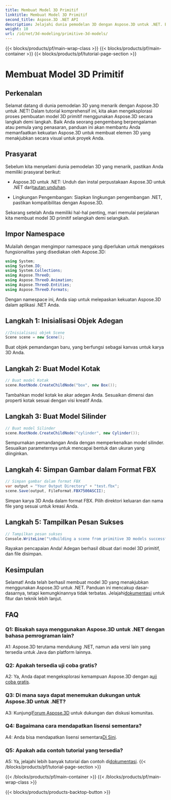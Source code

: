 ```yaml
---
title: Membuat Model 3D Primitif
linktitle: Membuat Model 3D Primitif
second_title: Aspose.3D .NET API
description: Jelajahi dunia pemodelan 3D dengan Aspose.3D untuk .NET. Buat model primitif yang menakjubkan dengan mudah.
weight: 10
url: /id/net/3d-modeling/primitive-3d-models/
---
```


{{< blocks/products/pf/main-wrap-class >}}
{{< blocks/products/pf/main-container >}}
{{< blocks/products/pf/tutorial-page-section >}}

# Membuat Model 3D Primitif

## Perkenalan

Selamat datang di dunia pemodelan 3D yang menarik dengan Aspose.3D untuk .NET! Dalam tutorial komprehensif ini, kita akan mengeksplorasi proses pembuatan model 3D primitif menggunakan Aspose.3D secara langkah demi langkah. Baik Anda seorang pengembang berpengalaman atau pemula yang penasaran, panduan ini akan membantu Anda memanfaatkan kekuatan Aspose.3D untuk membuat elemen 3D yang menakjubkan secara visual untuk proyek Anda.

## Prasyarat

Sebelum kita menyelami dunia pemodelan 3D yang menarik, pastikan Anda memiliki prasyarat berikut:

-  Aspose.3D untuk .NET: Unduh dan instal perpustakaan Aspose.3D untuk .NET dari[tautan unduhan](https://releases.aspose.com/3d/net/).

- Lingkungan Pengembangan: Siapkan lingkungan pengembangan .NET, pastikan kompatibilitas dengan Aspose.3D.

Sekarang setelah Anda memiliki hal-hal penting, mari memulai perjalanan kita membuat model 3D primitif selangkah demi selangkah.

## Impor Namespace

Mulailah dengan mengimpor namespace yang diperlukan untuk mengakses fungsionalitas yang disediakan oleh Aspose.3D:

```csharp
using System;
using System.IO;
using System.Collections;
using Aspose.ThreeD;
using Aspose.ThreeD.Animation;
using Aspose.ThreeD.Entities;
using Aspose.ThreeD.Formats;
```

Dengan namespace ini, Anda siap untuk melepaskan kekuatan Aspose.3D dalam aplikasi .NET Anda.

## Langkah 1: Inisialisasi Objek Adegan

```csharp
//Inisialisasi objek Scene
Scene scene = new Scene();
```

Buat objek pemandangan baru, yang berfungsi sebagai kanvas untuk karya 3D Anda.

## Langkah 2: Buat Model Kotak

```csharp
// Buat model Kotak
scene.RootNode.CreateChildNode("box", new Box());
```

Tambahkan model kotak ke akar adegan Anda. Sesuaikan dimensi dan properti kotak sesuai dengan visi kreatif Anda.

## Langkah 3: Buat Model Silinder

```csharp
// Buat model Silinder
scene.RootNode.CreateChildNode("cylinder", new Cylinder());
```

Sempurnakan pemandangan Anda dengan memperkenalkan model silinder. Sesuaikan parameternya untuk mencapai bentuk dan ukuran yang diinginkan.

## Langkah 4: Simpan Gambar dalam Format FBX

```csharp
// Simpan gambar dalam format FBX
var output = "Your Output Directory" + "test.fbx";
scene.Save(output, FileFormat.FBX7500ASCII);
```

Simpan karya 3D Anda dalam format FBX. Pilih direktori keluaran dan nama file yang sesuai untuk kreasi Anda.

## Langkah 5: Tampilkan Pesan Sukses

```csharp
// Tampilkan pesan sukses
Console.WriteLine("\nBuilding a scene from primitive 3D models successfully.\nFile saved at " + output);
```

Rayakan pencapaian Anda! Adegan berhasil dibuat dari model 3D primitif, dan file disimpan.

## Kesimpulan

 Selamat! Anda telah berhasil membuat model 3D yang menakjubkan menggunakan Aspose.3D untuk .NET. Panduan ini mencakup dasar-dasarnya, tetapi kemungkinannya tidak terbatas. Jelajahi[dokumentasi](https://reference.aspose.com/3d/net/) untuk fitur dan teknik lebih lanjut.

## FAQ

### Q1: Bisakah saya menggunakan Aspose.3D untuk .NET dengan bahasa pemrograman lain?

A1: Aspose.3D terutama mendukung .NET, namun ada versi lain yang tersedia untuk Java dan platform lainnya.

### Q2: Apakah tersedia uji coba gratis?

 A2: Ya, Anda dapat mengeksplorasi kemampuan Aspose.3D dengan a[uji coba gratis](https://releases.aspose.com/).

### Q3: Di mana saya dapat menemukan dukungan untuk Aspose.3D untuk .NET?

 A3: Kunjungi[Forum Aspose.3D](https://forum.aspose.com/c/3d/18) untuk dukungan dan diskusi komunitas.

### Q4: Bagaimana cara mendapatkan lisensi sementara?

 A4: Anda bisa mendapatkan lisensi sementara[Di Sini](https://purchase.aspose.com/temporary-license/).

### Q5: Apakah ada contoh tutorial yang tersedia?

 A5: Ya, jelajahi lebih banyak tutorial dan contoh di[dokumentasi](https://reference.aspose.com/3d/net/).
{{< /blocks/products/pf/tutorial-page-section >}}

{{< /blocks/products/pf/main-container >}}
{{< /blocks/products/pf/main-wrap-class >}}

{{< blocks/products/products-backtop-button >}}
